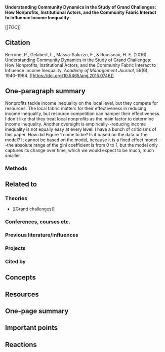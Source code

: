 **Understanding Community Dynamics in the Study of Grand Challenges: How Nonprofits, Institutional Actors, and the Community Fabric Interact to Influence Income Inequality**

[[_TOC_]]

## Citation

Berrone, P., Gelabert, L., Massa-Saluzzo, F., & Rousseau, H. E. (2016). Understanding Community Dynamics in the Study of Grand Challenges: How Nonprofits, Institutional Actors, and the Community Fabric Interact to Influence Income Inequality. *Academy of Management Journal*, 59(6), 1940–1964. [[https://doi.org/10.5465/amj.2015.0746]]

## One-paragraph summary

Nonprofits tackle income inequality on the local level, but they compete for resources. The local fabric matters for their effectiveness in reducing income inequality, but resource competition can hamper their effectiveness. I don't like that they treat local nonprofits as the main factor to determine income inequality. Another oversight is empirically--reducing income inequality is not equally easy at every level. I have a bunch of criticisms of this paper. How did Figure 1 come to be? Is it based on the data or the model? It cannot be based on the model, because it is a fixed effect model--the absolute range of the gini coefficient is from 0 to 1, but the model only captures its change over time, which we would expect to be much, much smaller.

### Methods

## Related to

### Theories
* [[Grand challenges]]

### Conferences, courses etc.

### Previous literature/influences

### Projects

### Cited by

## Concepts

## Resources

## One-page summary

## Important points

## Reactions